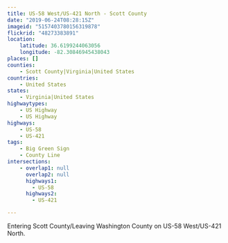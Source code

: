 ```yaml
---
title: US-58 West/US-421 North - Scott County
date: "2019-06-24T08:28:15Z"
imageid: "5157403780156319878"
flickrid: "48273383891"
location:
    latitude: 36.6199244063056
    longitude: -82.30846945438043
places: []
counties:
    - Scott County|Virginia|United States
countries:
    - United States
states:
    - Virginia|United States
highwaytypes:
    - US Highway
    - US Highway
highways:
    - US-58
    - US-421
tags:
    - Big Green Sign
    - County Line
intersections:
    - overlap1: null
      overlap2: null
      highways1:
        - US-58
      highways2:
        - US-421

---
```

Entering Scott County/Leaving Washington County on US-58 West/US-421 North.